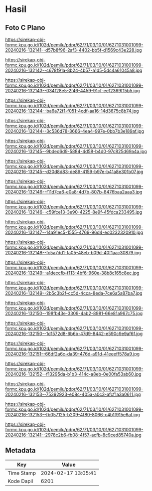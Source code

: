 # Hasil

## Foto C Plano

https://sirekap-obj-formc.kpu.go.id/102d/pemilu/pdpr/62/71/03/10/01/6271031001099-20240216-132141--d57b8f96-2af3-4402-bb5f-d1569c43e228.jpg

https://sirekap-obj-formc.kpu.go.id/102d/pemilu/pdpr/62/71/03/10/01/6271031001099-20240216-132142--c678f91a-8b24-4b57-a1d5-5dc4a61045a8.jpg

https://sirekap-obj-formc.kpu.go.id/102d/pemilu/pdpr/62/71/03/10/01/6271031001099-20240216-132143--034f28e5-2f46-4459-91cf-ee12369f15b5.jpg

https://sirekap-obj-formc.kpu.go.id/102d/pemilu/pdpr/62/71/03/10/01/6271031001099-20240216-132144--ba6a72f1-f051-4cdf-aa16-14d3675c8b74.jpg

https://sirekap-obj-formc.kpu.go.id/102d/pemilu/pdpr/62/71/03/10/01/6271031001099-20240216-132144--3c536d78-3666-4ea4-997e-0bb7b3e189af.jpg

https://sirekap-obj-formc.kpu.go.id/102d/pemilu/pdpr/62/71/03/10/01/6271031001099-20240216-132145--9bded6d9-5884-4d58-b4d0-97c825d69a4a.jpg

https://sirekap-obj-formc.kpu.go.id/102d/pemilu/pdpr/62/71/03/10/01/6271031001099-20240216-132145--d20d8d83-de89-4159-b97e-b41a8e301b07.jpg

https://sirekap-obj-formc.kpu.go.id/102d/pemilu/pdpr/62/71/03/10/01/6271031001099-20240216-132146--f11d7ca6-e0a8-4d7b-807b-8476baa2aaa3.jpg

https://sirekap-obj-formc.kpu.go.id/102d/pemilu/pdpr/62/71/03/10/01/6271031001099-20240216-132146--c59fce13-3e90-4225-8e9f-45fdca233495.jpg

https://sirekap-obj-formc.kpu.go.id/102d/pemilu/pdpr/62/71/03/10/01/6271031001099-20240216-132147--14a91ec5-1555-4769-96d4-ec0232320910.jpg

https://sirekap-obj-formc.kpu.go.id/102d/pemilu/pdpr/62/71/03/10/01/6271031001099-20240216-132148--fc5a7dd1-fa05-48eb-b09d-40f1aac30879.jpg

https://sirekap-obj-formc.kpu.go.id/102d/pemilu/pdpr/62/71/03/10/01/6271031001099-20240216-132149--a1deccfb-f113-4bf6-960e-38b8c165c8ec.jpg

https://sirekap-obj-formc.kpu.go.id/102d/pemilu/pdpr/62/71/03/10/01/6271031001099-20240216-132149--2b5c3b2f-cc5d-4cca-8eda-7ce6a5a87ba7.jpg

https://sirekap-obj-formc.kpu.go.id/102d/pemilu/pdpr/62/71/03/10/01/6271031001099-20240216-132150--198fb43e-3309-4ab2-8981-66e81a967c75.jpg

https://sirekap-obj-formc.kpu.go.id/102d/pemilu/pdpr/62/71/03/10/01/6271031001099-20240216-132150--1d1572d8-6b6b-47d9-8442-e590c9e9af6f.jpg

https://sirekap-obj-formc.kpu.go.id/102d/pemilu/pdpr/62/71/03/10/01/6271031001099-20240216-132151--66df2a6c-da39-476d-a91d-41eeeff578a9.jpg

https://sirekap-obj-formc.kpu.go.id/102d/pemilu/pdpr/62/71/03/10/01/6271031001099-20240216-132152--f13295da-b1b3-414c-a8eb-0e00fa53ab60.jpg

https://sirekap-obj-formc.kpu.go.id/102d/pemilu/pdpr/62/71/03/10/01/6271031001099-20240216-132153--75392923-e08c-405a-a0c3-afcf1a3a0611.jpg

https://sirekap-obj-formc.kpu.go.id/102d/pemilu/pdpr/62/71/03/10/01/6271031001099-20240216-132153--fb057125-b209-4f80-8066-c4b1f915e6af.jpg

https://sirekap-obj-formc.kpu.go.id/102d/pemilu/pdpr/62/71/03/10/01/6271031001099-20240216-132141--2978c2b6-fb08-4f57-acfb-8c9ced85740a.jpg


## Metadata

| Key        | Value               |
| ---------- | ------------------- |
| Time Stamp | 2024-02-17 13:05:41 |
| Kode Dapil | 6201                |



